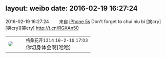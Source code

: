 layout: weibo
date: 2016-02-19 16:27:24
---
<meta name="referrer" content="no-referrer" />

2016-02-19 16:27:24  &nbsp;&nbsp;&nbsp;&nbsp;&nbsp;&nbsp; 来自 <a href="sinaweibo://customweibosource" rel="nofollow">iPhone 5s</a>
Don't forget to chui niu bi [笑cry][笑cry][笑cry] http://t.cn/RGXAn50 ​​​

<table style="width: 100%;">
  <tr>
    <td style="width: 40px;"><img style="border-radius:50%" src="https://tvax2.sinaimg.cn/crop.0.0.996.996.50/7d25b9e9ly8fupmud76sbj20ro0rotb3.jpg?KID=imgbed,tva&Expires=1624465109&ssig=odYHFFlPMg"></td>
    <td colspan="2"><small>格桑花开1314 16-2-19 17:03</small><br/>你切身体会啊[哈哈]</td>
  </tr>
</table>
